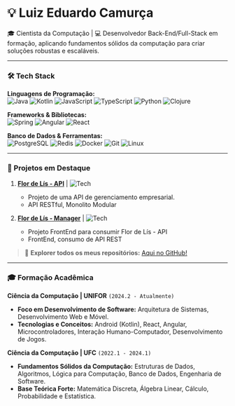 # 💡 Luiz Eduardo Camurça

🎓 Cientista da Computação | 💻 Desenvolvedor Back-End/Full-Stack em formação, aplicando fundamentos sólidos da computação para criar soluções robustas e escaláveis.

---

### 🛠️ Tech Stack

**Linguagens de Programação:**  
![Java](https://img.shields.io/badge/Java-ED8B00?style=for-the-badge&logo=java&logoColor=white)
![Kotlin](https://img.shields.io/badge/Kotlin-0095D5?style=for-the-badge&logo=kotlin&logoColor=white)
![JavaScript](https://img.shields.io/badge/JavaScript-F7DF1E?style=for-the-badge&logo=javascript&logoColor=black)
![TypeScript](https://img.shields.io/badge/TypeScript-007ACC?style=for-the-badge&logo=typescript&logoColor=white)
![Python](https://img.shields.io/badge/Python-3776AB?style=for-the-badge&logo=python&logoColor=white)
![Clojure](https://img.shields.io/badge/Clojure-5881D8?style=for-the-badge&logo=clojure&logoColor=white)

**Frameworks & Bibliotecas:**  
![Spring](https://img.shields.io/badge/Spring-6DB33F?style=for-the-badge&logo=spring&logoColor=white)
![Angular](https://img.shields.io/badge/Angular-DD0031?style=for-the-badge&logo=angular&logoColor=white)
![React](https://img.shields.io/badge/React-20232A?style=for-the-badge&logo=react&logoColor=61DAFB)

**Banco de Dados & Ferramentas:**  
![PostgreSQL](https://img.shields.io/badge/PostgreSQL-316192?style=for-the-badge&logo=postgresql&logoColor=white)
![Redis](https://img.shields.io/badge/Redis-DC382D?style=for-the-badge&logo=redis&logoColor=white)
![Docker](https://img.shields.io/badge/Docker-2496ED?style=for-the-badge&logo=docker&logoColor=white)
![Git](https://img.shields.io/badge/Git-F05032?style=for-the-badge&logo=git&logoColor=white)
![Linux](https://img.shields.io/badge/Linux-FCC624?style=for-the-badge&logo=linux&logoColor=black)

---

### 🚀 Projetos em Destaque

1. **[Flor de Lís - API](https://github.com/luizing/ApiFdl)** | ![Tech](https://img.shields.io/badge/Java-Spring%20Boot-green)
    - Projeto de uma API de gerenciamento empresarial.
    - API RESTful, Monolito Modular

2. **[Flor de Lís - Manager](https://github.com/luizing/Fdl-Manager)** | ![Tech](https://img.shields.io/badge/React-Vue-blue)
    - Projeto FrontEnd para consumir Flor de Lís - API
    - FrontEnd, consumo de API REST

> 🔗 **Explorer todos os meus repositórios:** [Aqui no GitHub!](https://github.com/luizing)

---

### 🎓 Formação Acadêmica

**Ciência da Computação | UNIFOR** `(2024.2 - Atualmente)`
- **Foco em Desenvolvimento de Software:** Arquitetura de Sistemas, Desenvolvimento Web e Móvel.
- **Tecnologias e Conceitos:** Android (Kotlin), React, Angular, Microcontroladores, Interação Humano-Computador, Desenvolvimento de Jogos.

**Ciência da Computação | UFC** `(2022.1 - 2024.1)`
- **Fundamentos Sólidos da Computação:** Estruturas de Dados, Algoritmos, Lógica para Computação, Banco de Dados, Engenharia de Software.
- **Base Teórica Forte:** Matemática Discreta, Álgebra Linear, Cálculo, Probabilidade e Estatística.

